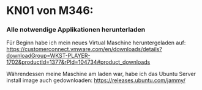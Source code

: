 # KN01 von M346:
### Alle notwendige Applikationen herunterladen
Für Beginn habe ich mein neues Virtual Maschine heruntergeladen auf: https://customerconnect.vmware.com/en/downloads/details?downloadGroup=WKST-PLAYER-1702&productId=1377&rPId=104734#product_downloads

Währendessen meine Maschine am laden war, habe ich das Ubuntu Server install image auch gedownloaden: https://releases.ubuntu.com/jammy/

###
 
